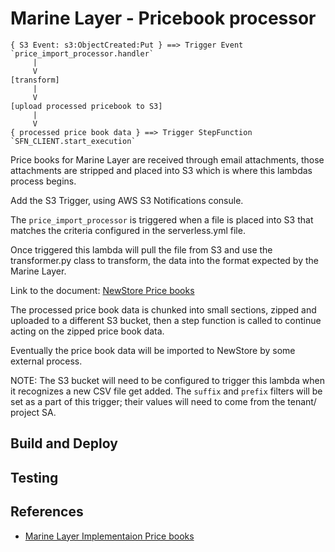 # Marine Layer - Pricebook processor

```
{ S3 Event: s3:ObjectCreated:Put } ==> Trigger Event `price_import_processor.handler`
     |
     V
[transform]
     |
     V
[upload processed pricebook to S3]
     |
     V
{ processed price book data } ==> Trigger StepFunction `SFN_CLIENT.start_execution`
```

Price books for Marine Layer are received through email attachments, those attachments
are stripped and placed into S3 which is where this lambdas process begins.

Add the S3 Trigger, using AWS S3 Notifications consule.

The `price_import_processor` is triggered when a file is placed into S3 that matches
the criteria configured in the serverless.yml file.

Once triggered this lambda will pull the file from S3 and use the transformer.py class to transform,
the data into the format expected by the Marine Layer.

Link to the document:
[NewStore Price books](https://goodscloud.atlassian.net/wiki/spaces/ML/pages/1494155351/Prices)

The processed price book data is
chunked into small sections, zipped and uploaded to a different S3 bucket, then
a step function is called to continue acting on the zipped price book data.

Eventually the price book data will be imported to NewStore by some external
process.

NOTE: The S3 bucket will need to be configured to trigger this lambda when it
recognizes a new CSV file get added. The `suffix` and `prefix` filters will be
set as a part of this trigger; their values will need to come from the tenant/
project SA.

## Build and Deploy



## Testing



## References

- [Marine Layer Implementaion Price books](https://goodscloud.atlassian.net/wiki/spaces/ML/pages/1481048332/Price+book)
